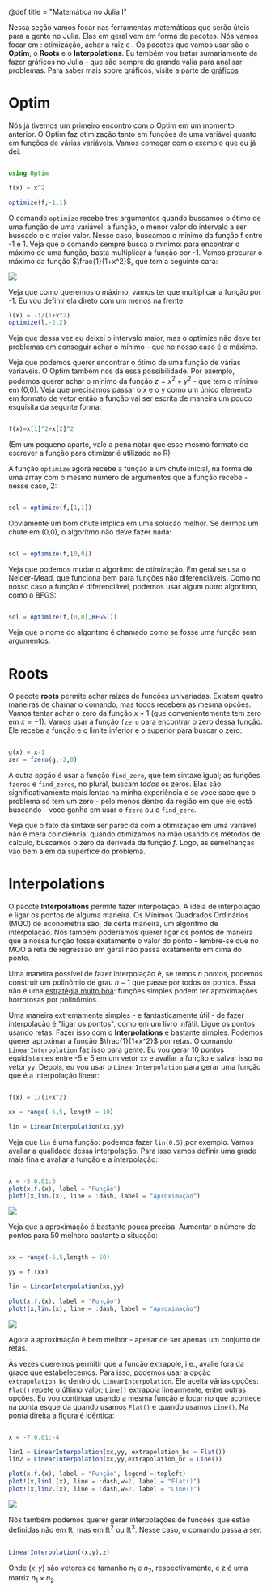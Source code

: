 @def title = "Matemática no Julia I"

Nessa seção vamos focar nas ferramentas matemáticas que serão úteis para a gente no Julia. Elas em geral vem em forma de pacotes. Nós vamos focar em : otimização, achar a raiz e . Os pacotes que vamos usar são o **Optim**, o **Roots** e o **Interpolations**. Eu também vou tratar sumariamente de fazer gráficos no Julia - que são sempre de grande valia para analisar problemas. Para saber mais sobre gráficos, visite a parte de [gráficos](/pub/graficos.html)

# Optim

Nós já tivemos um primeiro encontro com o Optim em um momento anterior. O Optim faz otimização tanto em funções de uma variável quanto em funções de várias variáveis. Vamos começar com o exemplo que eu já dei:

```julia

using Optim

f(x) = x^2

optimize(f,-1,1)
```

O comando `optimize` recebe tres argumentos quando buscamos o ótimo de uma função de uma variável: a função, o menor valor do intervalo a ser buscado e o maior valor. Nesse caso, buscamos o mínimo da função f entre -1 e 1. Veja que o comando sempre busca o mínimo: para encontrar o máximo de uma função, basta multiplicar a função por -1. Vamos procurar o máximo da função $\frac{1}{1+x^2}$, que tem a seguinte cara:

![](/src/imagens/logistica.png)

Veja que como queremos o máximo, vamos ter que multiplicar a função por -1. Eu vou definir ela direto com um menos na frente:

```julia
l(x) = -1/(1+x^2)
optimize(l,-2,2)
```

Veja que dessa vez eu deixei o intervalo maior, mas o optimize não deve ter problemas em conseguir achar o mínimo - que no nosso caso é o máximo.

Veja que podemos querer encontrar o ótimo de uma função de várias variáveis. O Optim também nos dá essa possibilidade. Por exemplo, podemos querer achar o mínimo da função $z=x^2+y^2$ - que tem o mínimo em (0,0). Veja que precisamos passar o x e o y como um único elemento em formato de vetor então a função vai ser escrita de maneira um pouco esquisita da segunte forma:

```julia

f(x)=x[1]^2+x[2]^2
```

(Em um pequeno aparte, vale a pena notar que esse mesmo formato de escrever a função para otimizar é utilizado no R)

A função `optimize` agora recebe a função e um chute inicial, na forma de uma array com o mesmo número de argumentos que a função recebe - nesse caso, 2:

```julia

sol = optimize(f,[1,1])
```

Obviamente um bom chute implica em uma solução melhor. Se dermos um chute em (0,0), o algoritmo não deve fazer nada:

```julia

sol = optimize(f,[0,0])
```

Veja que podemos mudar o algoritmo de otimização. Em geral se usa o Nelder-Mead, que funciona bem para funções não diferenciáveis. Como no nosso caso a função é diferenciável, podemos usar algum outro algoritmo, como o BFGS:

```julia

sol = optimize(f,[0,0],BFGS())
```

Veja que o nome do algoritmo é chamado como se fosse uma função sem argumentos.

# Roots

O pacote **roots** permite achar raízes de funções univariadas. Existem quatro maneiras de chamar o comando, mas todos recebem as mesma opções. Vamos tentar achar o zero da função $x+1$ (que convenientemente tem zero em $x=-1$). Vamos usar a função `fzero` para encontrar o zero dessa função. Ele recebe a função e o limite inferior e o superior para buscar o zero:

```julia

g(x) = x-1
zer = fzero(g,-2,0)
```
A outra opção é usar a função `find_zero`, que tem sintaxe igual; as funções `fzeros` e `find_zeros`, no plural, buscam _todos_ os zeros. Elas são significativamente mais lentas na minha experiência e se voce sabe que o problema só tem um zero - pelo menos dentro da região em que ele está buscando - voce ganha em usar o `fzero` ou o `find_zero`.

Veja que o fato da sintaxe ser parecida com a otimização em uma variável não é mera coinciência: quando otimizamos na mão usando os métodos de cálculo, buscamos o zero da derivada da função $f$. Logo, as semelhanças vão bem além da superfíce do problema.

# Interpolations

O pacote **Interpolations** permite fazer interpolação. A ideia de interpolação é ligar os pontos de alguma maneira. Os Mínimos Quadrados Ordinários (MQO) de econometria são, de certa maneira, um algoritmo de interpolação. Nós também poderíamos querer ligar os pontos de maneira que a nossa função fosse exatamente o valor do ponto - lembre-se que no MQO a reta de regressão em geral não passa exatamente em cima do ponto.

Uma maneira possível de fazer interpolação é, se temos $n$ pontos, podemos construir um polinômio de grau $n-1$ que passe por todos os pontos. Essa não é uma [estratégia muito boa](https://azul.netlify.com/2018/08/27/interpolacao/): funções simples podem ter aproximações horrorosas por polinômios.

Uma maneira extremamente simples - e fantasticamente útil - de fazer interpolação é "ligar os pontos", como em um livro infátil. Ligue os pontos usando retas. Fazer isso com o **Interpolations** é bastante simples. Podemos querer aproximar a função $\frac{1}{1+x^2}$ por retas. O comando `LinearInterpolation` faz isso para gente. Eu vou gerar 10 pontos equidistantes entre -5 e 5 em um vetor `xx` e avaliar a função e salvar isso no vetor `yy`. Depois, eu vou usar o `LinearInterpolation` para gerar uma função que é a interpolação linear:

```julia

f(x) = 1/(1+x^2)

xx = range(-5,5, length = 10)

lin = LinearInterpolation(xx,yy)
```

Veja que `lin` é uma função: podemos fazer `lin(0.5)`,por exemplo. Vamos avaliar a qualidade dessa interpolação. Para isso vamos definir uma grade mais fina e avaliar a função e a interpolação:

```julia

x = -5:0.01:5
plot(x,f.(x), label = "Função")
plot!(x,lin.(x), line = :dash, label = "Aproximação")
```

![](/src/imagens/lin_interpol1.png)

Veja que a aproximação é bastante pouca precisa. Aumentar o número de pontos para 50 melhora bastante a situação:

```julia

xx = range(-5,5,length = 50)

yy = f.(xx)

lin = LinearInterpolation(xx,yy)

plot(x,f.(x), label = "Função")
plot!(x,lin.(x), line = :dash, label = "Aproximação")
```
![](/src/imagens/lin_interpol2.png)

Agora a aproximação é bem melhor - apesar de ser apenas um conjunto de retas.

Às vezes queremos permitir que a função extrapole, i.e., avalie fora da grade que estabelecemos. Para isso, podemos usar a opção `extrapolation_bc` dentro do `LinearInterpolation`. Ele aceita várias opções: `Flat()` repete o último valor; `Line()` extrapola linearmente, entre outras opções. Eu vou continuar usando a mesma função e focar no que acontece na ponta esquerda quando usamos `Flat()` e quando usamos `Line()`. Na ponta direita a figura é idêntica:

```julia

x = -7:0.01:-4

lin1 = LinearInterpolation(xx,yy, extrapolation_bc = Flat())
lin2 = LinearInterpolation(xx,yy,extrapolation_bc = Line())

plot(x,f.(x), label = "Função", legend =:topleft)
plot!(x,lin1.(x), line = :dash,w=2, label = "Flat()")
plot!(x,lin2.(x), line = :dash,w=2, label = "Line()")
```
![](/src/imagens/lin_interpol3.png)

Nós também podemos querer gerar interpolações de funções que estão definidas não em $\mathbb{R}$, mas em $\mathbb{R}^2$ ou $\mathbb{R}^3$. Nesse caso, o comando passa a ser:

```julia

LinearInterpolation((x,y),z)
```

Onde $(x,y)$ são vetores de tamanho $n_1$ e $n_2$, respectivamente, e z é uma matriz $n_1 \times n_2$.
